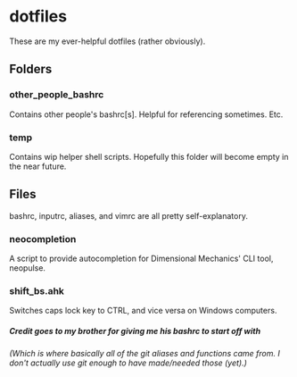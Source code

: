 # dotfiles

These are my ever-helpful dotfiles (rather obviously).

## Folders

### other_people_bashrc

Contains other people's bashrc[s]. Helpful for referencing sometimes. Etc.

### temp

Contains wip helper shell scripts. Hopefully this folder will become empty in the near future.

## Files

bashrc, inputrc, aliases, and vimrc are all pretty self-explanatory.

### neocompletion

A script to provide autocompletion for Dimensional Mechanics' CLI tool, neopulse.

### shift_bs.ahk

Switches caps lock key to CTRL, and vice versa on Windows computers.

##### Credit goes to my brother for giving me his bashrc to start off with
###### (Which is where basically all of the git aliases and functions came from. I don't actually use git enough to have made/needed those (yet).)
